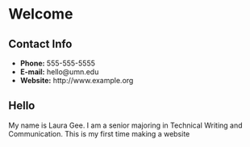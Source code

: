 <!doctype html> 
<head> 
  <title> Laura Gee</title> 
  </head>
  <body>
  <h1>Welcome</h1>
  <div id="contact">
    <h2>Contact Info</h2>
    <ul>
      <li><strong>Phone:</strong> 555-555-5555</li>
      <li><strong>E-mail:</strong> hello@umn.edu</li>
      <li><strong>Website:</strong> http://www.example.org</li>
    </ul>
  </div>
  <h2>Hello</h2>
  <p>My name is Laura Gee. I am a senior majoring in Technical Writing and Communication. This is my first time making a website </p> 
